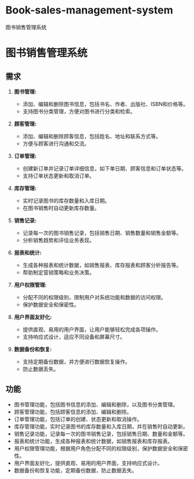 # Book-sales-management-system
图书销售管理系统
# 图书销售管理系统 

## 需求

1. **图书管理:**
   - 添加、编辑和删除图书信息，包括书名、作者、出版社、ISBN和价格等。
   - 支持图书分类管理，方便对图书进行分类和检索。

2. **顾客管理:**
   - 添加、编辑和删除顾客信息，包括姓名、地址和联系方式等。
   - 方便与顾客进行沟通和交流。

3. **订单管理:**
   - 创建新订单并记录订单详细信息，如下单日期、顾客信息和订单状态等。
   - 支持订单状态更新和取消订单。

4. **库存管理:**
   - 实时记录图书的库存数量和入库日期。
   - 在图书销售时自动更新库存数量。

5. **销售记录:**
   - 记录每一次的图书销售记录，包括销售日期、销售数量和销售金额等。
   - 分析销售趋势和评估业务表现。

6. **报表和统计:**
   - 生成各种报表和统计数据，如销售报表、库存报表和顾客分析报告等。
   - 帮助制定营销策略和业务决策。

7. **用户权限管理:**
   - 分配不同的权限级别，限制用户对系统功能和数据的访问权限。
   - 保护数据安全和保密性。

8. **用户界面友好化:**
   - 提供直观、易用的用户界面，让用户能够轻松完成各项操作。
   - 支持响应式设计，适应不同设备和屏幕尺寸。

9. **数据备份和恢复:**
   - 支持定期备份数据，并方便进行数据恢复操作。
   - 防止数据丢失。

## 功能

- 图书管理功能，包括图书信息的添加、编辑和删除，以及图书分类管理。
- 顾客管理功能，包括顾客信息的添加、编辑和删除。
- 订单管理功能，包括订单的创建、状态更新和取消操作。
- 库存管理功能，实时记录图书的库存数量和入库日期，并在销售时自动更新。
- 销售记录功能，记录每一次的图书销售记录，包括销售日期、数量和金额等。
- 报表和统计功能，生成各种报表和统计数据，如销售报表和库存报表。
- 用户权限管理功能，根据用户角色分配不同的权限级别，保护数据安全和保密性。
- 用户界面友好化，提供直观、易用的用户界面，支持响应式设计。
- 数据备份和恢复功能，定期备份数据，防止数据丢失。
